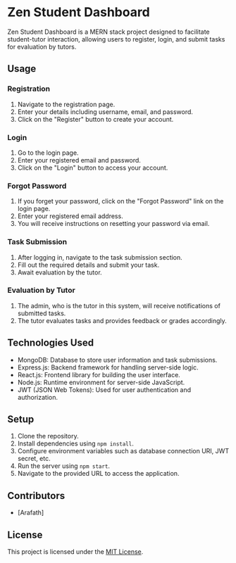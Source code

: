# Zen Student Dashboard

Zen Student Dashboard is a MERN stack project designed to facilitate student-tutor interaction, allowing users to register, login, and submit tasks for evaluation by tutors.

## Usage

### Registration
1. Navigate to the registration page.
2. Enter your details including username, email, and password.
3. Click on the "Register" button to create your account.

### Login
1. Go to the login page.
2. Enter your registered email and password.
3. Click on the "Login" button to access your account.

### Forgot Password
1. If you forget your password, click on the "Forgot Password" link on the login page.
2. Enter your registered email address.
3. You will receive instructions on resetting your password via email.

### Task Submission
1. After logging in, navigate to the task submission section.
2. Fill out the required details and submit your task.
3. Await evaluation by the tutor.

### Evaluation by Tutor
1. The admin, who is the tutor in this system, will receive notifications of submitted tasks.
2. The tutor evaluates tasks and provides feedback or grades accordingly.

## Technologies Used
- MongoDB: Database to store user information and task submissions.
- Express.js: Backend framework for handling server-side logic.
- React.js: Frontend library for building the user interface.
- Node.js: Runtime environment for server-side JavaScript.
- JWT (JSON Web Tokens): Used for user authentication and authorization.

## Setup
1. Clone the repository.
2. Install dependencies using `npm install`.
3. Configure environment variables such as database connection URI, JWT secret, etc.
4. Run the server using `npm start`.
5. Navigate to the provided URL to access the application.

## Contributors
- [Arafath]

## License
This project is licensed under the [MIT License](link-to-license).
